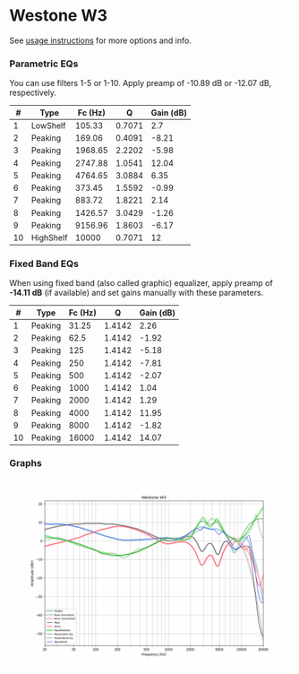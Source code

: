 # Westone W3
See [usage instructions](https://github.com/jaakkopasanen/AutoEq#usage) for more options and info.

### Parametric EQs
You can use filters 1-5 or 1-10. Apply preamp of -10.89 dB or -12.07 dB, respectively.

|   # | Type      |   Fc (Hz) |      Q |   Gain (dB) |
|-----|-----------|-----------|--------|-------------|
|   1 | LowShelf  |    105.33 | 0.7071 |        2.7  |
|   2 | Peaking   |    169.06 | 0.4091 |       -8.21 |
|   3 | Peaking   |   1968.65 | 2.2202 |       -5.98 |
|   4 | Peaking   |   2747.88 | 1.0541 |       12.04 |
|   5 | Peaking   |   4764.65 | 3.0884 |        6.35 |
|   6 | Peaking   |    373.45 | 1.5592 |       -0.99 |
|   7 | Peaking   |    883.72 | 1.8221 |        2.14 |
|   8 | Peaking   |   1426.57 | 3.0429 |       -1.26 |
|   9 | Peaking   |   9156.96 | 1.8603 |       -6.17 |
|  10 | HighShelf |  10000    | 0.7071 |       12    |

### Fixed Band EQs
When using fixed band (also called graphic) equalizer, apply preamp of **-14.11 dB** (if available) and set gains manually with these parameters.

|   # | Type    |   Fc (Hz) |      Q |   Gain (dB) |
|-----|---------|-----------|--------|-------------|
|   1 | Peaking |     31.25 | 1.4142 |        2.26 |
|   2 | Peaking |     62.5  | 1.4142 |       -1.92 |
|   3 | Peaking |    125    | 1.4142 |       -5.18 |
|   4 | Peaking |    250    | 1.4142 |       -7.81 |
|   5 | Peaking |    500    | 1.4142 |       -2.07 |
|   6 | Peaking |   1000    | 1.4142 |        1.04 |
|   7 | Peaking |   2000    | 1.4142 |        1.29 |
|   8 | Peaking |   4000    | 1.4142 |       11.95 |
|   9 | Peaking |   8000    | 1.4142 |       -1.82 |
|  10 | Peaking |  16000    | 1.4142 |       14.07 |

### Graphs
![](./Westone%20W3.png)
